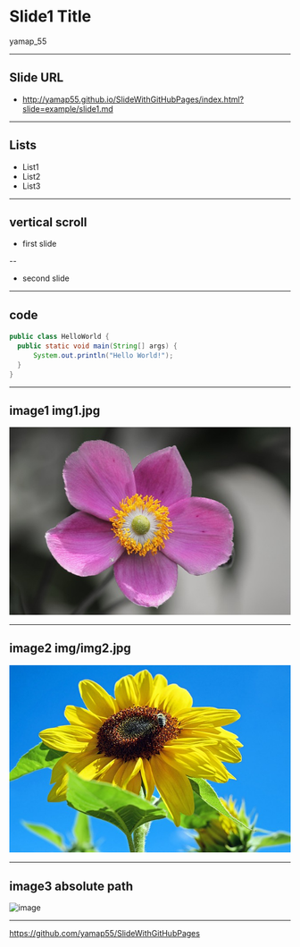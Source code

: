 # Slide1 Title

yamap_55

---

## Slide URL
- http://yamap55.github.io/SlideWithGitHubPages/index.html?slide=example/slide1.md

---

## Lists

- List1
- List2
- List3

---

## vertical scroll

- first slide

--

- second slide

---

## code

```java
public class HelloWorld {
  public static void main(String[] args) {
      System.out.println("Hello World!");
  }
}
```

---

## image1 img1.jpg

![image](img1.jpg)

---

## image2 img/img2.jpg

![image](img/img2.jpg)

---

## image3 absolute path

![image](//yamap55.github.io/Slide/20170827/img1.jpg)

---

https://github.com/yamap55/SlideWithGitHubPages
